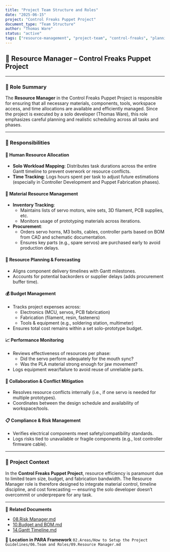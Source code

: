 ```yaml
---
title: "Project Team Structure and Roles"
date: "2025-06-15"
project: "Control Freaks Puppet Project"
document_type: "Team Structure"
author: "Thomas Ware"
status: "active"
tags: ["resource-management", "project-team", "control-freaks", "planning"]
---
```


## 🧰 Resource Manager – Control Freaks Puppet Project

---

### 🎯 Role Summary

The **Resource Manager** in the Control Freaks Puppet Project is responsible for ensuring that all necessary materials, components, tools, workspace access, and time allocations are available and efficiently managed. Since the project is executed by a solo developer (Thomas Ware), this role emphasizes careful planning and realistic scheduling across all tasks and phases.

---

### 📌 Responsibilities

#### 👤 Human Resource Allocation
- **Solo Workload Mapping**: Distributes task durations across the entire Gantt timeline to prevent overwork or resource conflicts.
- **Time Tracking**: Logs hours spent per task to adjust future estimations (especially in Controller Development and Puppet Fabrication phases).

#### 🧱 Material Resource Management
- **Inventory Tracking**:
  - Maintains lists of servo motors, wire sets, 3D filament, PCB supplies, etc.
  - Monitors usage of prototyping materials across iterations.
- **Procurement**:
  - Orders servo horns, M3 bolts, cables, controller parts based on BOM from CAD and schematic documentation.
  - Ensures key parts (e.g., spare servos) are purchased early to avoid production delays.

#### 📅 Resource Planning & Forecasting
- Aligns component delivery timelines with Gantt milestones.
- Accounts for potential backorders or supplier delays (adds procurement buffer time).

#### 💰 Budget Management
- Tracks project expenses across:
  - Electronics (MCU, servos, PCB fabrication)
  - Fabrication (filament, resin, fasteners)
  - Tools & equipment (e.g., soldering station, multimeter)
- Ensures total cost remains within a set solo-prototype budget.

#### 📈 Performance Monitoring
- Reviews effectiveness of resources per phase:
  - Did the servo perform adequately for the mouth sync?
  - Was the PLA material strong enough for jaw movement?
- Logs equipment wear/failure to avoid reuse of unreliable parts.

#### 🤝 Collaboration & Conflict Mitigation
- Resolves resource conflicts internally (i.e., if one servo is needed for multiple prototypes).
- Coordinates between the design schedule and availability of workspace/tools.

#### 📋 Compliance & Risk Management
- Verifies electrical components meet safety/compatibility standards.
- Logs risks tied to unavailable or fragile components (e.g., lost controller firmware cable).

---

### 🧾 Project Context

In the **Control Freaks Puppet Project**, resource efficiency is paramount due to limited team size, budget, and fabrication bandwidth. The Resource Manager role is therefore designed to integrate material control, timeline discipline, and cost forecasting — ensuring the solo developer doesn’t overcommit or underprepare for any task.

---

🔗 **Related Documents**
- [08.Risk Manager.md](08.Risk%20Manager.md)
- [10.Budget and BOM.md](10.Budget%20and%20BOM.md)
- [14.Gantt Timeline.md](14.Gantt%20Timeline.md)

📁 **Location in PARA Framework**
`02.Areas/How to Setup the Project Guidelines/06.Team and Roles/09.Resource Manager.md`

